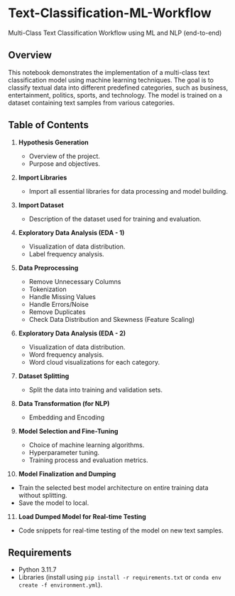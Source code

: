 # Text-Classification-ML-Workflow
Multi-Class Text Classification Workflow using ML and NLP (end-to-end) 

## Overview

This notebook demonstrates the implementation of a multi-class text classification model using machine learning techniques. The goal is to classify textual data into different predefined categories, such as business, entertainment, politics, sports, and technology. The model is trained on a dataset containing text samples from various categories.

## Table of Contents

1. **Hypothesis Generation**
   - Overview of the project.
   - Purpose and objectives.

2. **Import Libraries**
   - Import all essential libraries for data processing and model building. 

3. **Import Dataset**
   - Description of the dataset used for training and evaluation.

4. **Exploratory Data Analysis (EDA - 1)**
   - Visualization of data distribution.
   - Label frequency analysis.
  
5. **Data Preprocessing**
   - Remove Unnecessary Columns
   - Tokenization
   - Handle Missing Values
   - Handle Errors/Noise
   - Remove Duplicates
   - Check Data Distribution and Skewness (Feature Scaling) 

6. **Exploratory Data Analysis (EDA - 2)**
   - Visualization of data distribution.
   - Word frequency analysis.
   - Word cloud visualizations for each category.
  
7. **Dataset Splitting**
   - Split the data into training and validation sets.

8. **Data Transformation (for NLP)**
   - Embedding and Encoding 

9. **Model Selection and Fine-Tuning**
   - Choice of machine learning algorithms.
   - Hyperparameter tuning.
   - Training process and evaluation metrics.

10. **Model Finalization and Dumping**
   - Train the selected best model architecture on entire training data without splitting.
   - Save the model to local.

11. **Load Dumped Model for Real-time Testing**
   - Code snippets for real-time testing of the model on new text samples.



## Requirements

- Python 3.11.7
- Libraries (install using `pip install -r requirements.txt` or `conda env create -f environment.yml`).
